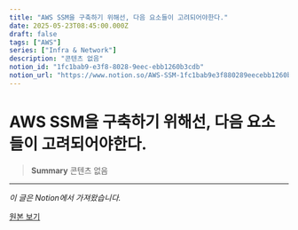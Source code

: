 ```yaml
---
title: "AWS SSM을 구축하기 위해선, 다음 요소들이 고려되어야한다."
date: 2025-05-23T08:45:00.000Z
draft: false
tags: ["AWS"]
series: ["Infra & Network"]
description: "콘텐츠 없음"
notion_id: "1fc1bab9-e3f8-8028-9eec-ebb1260b3cdb"
notion_url: "https://www.notion.so/AWS-SSM-1fc1bab9e3f880289eecebb1260b3cdb"
---
```


# AWS SSM을 구축하기 위해선, 다음 요소들이 고려되어야한다.

> **Summary**
> 콘텐츠 없음

---

*이 글은 Notion에서 가져왔습니다.*

[원본 보기](https://www.notion.so/AWS-SSM-1fc1bab9e3f880289eecebb1260b3cdb)
